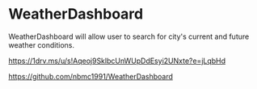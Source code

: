 # WeatherDashboard
WeatherDashboard will allow user to search for city's  current and future weather conditions.

https://1drv.ms/u/s!Aqeoj9SklbcUnWUpDdEsyi2UNxte?e=jLqbHd

https://github.com/nbmc1991/WeatherDashboard
